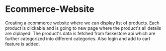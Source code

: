 # Ecommerce-Website
Creating a ecommerce website where we can display list of products. 
Each product is clickable and is going to new page where the product's all details are diplayed. 
The product's data is fetched from faskestore api which are further categorized into different categories. 
Also login and add to cart feature is added.
